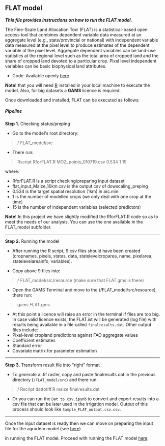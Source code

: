 ﻿## FLAT model

***This file provides instructions on how to run the FLAT model.***

The Fine-Scale Land Allocation Tool (FLAT) is a statistical-based open access tool that combines dependent variable data measured at an aggregate level (e.g., state/provincial or national) with independent variable data measured at the pixel level to produce estimates of the dependent variable at the pixel level. Aggregate dependent variables can be land-use statistics at the regional level such as the total area of cropped land and the share of cropped land devoted to a particular crop. Pixel level independent variables can be basic biophysical land attributes. 

* Code: Available openly [here](https://mygeohub.org/resources/flat)

**Note!** that you will need [R](https://www.r-project.org/) installed in your local machine to execute the model. Also, for big datasets a **GAMS** licence is required. 

Once downloaded and installed, FLAT can be executed as follows:


##### Pipeline

**Step 1.** Checking status/preping

- Go to the model's root directory:

>/ FLAT_model/src

- There run:
>Rscript RforFLAT.R MOZ_points_010719.csv 0.534 1 15

where:
- RforFLAT.R is a script checking/preparing input dataset
- flat_input_Maize_10km.csv is the output csv of dowscaling_preping
- 0.534 is the target spatial resolution (1km) in arc.min
- 1 is the number of modelled crops (we only deal with one crop at the time)
- 15 is the number of independent variables (selected predictors)

**Note!** In this project we have slightly modified the RforFLAT.R code so as to meet the needs of our analysis. You can use the one available in the FLAT_model subfolder.

--------------------------------------------------------------------------------
**Step 2.** Running the model

- After running the R script, 9 csv files should have been created (cropnames, pixels, states, data, statelevelcroparea, name, 
pixelarea, statelevelareainfo, variables). 

- Copy above 9 files into:
>/ FLAT_model/src/resource (make sure that FLAT.gms is there)

- Open the GAMS Terminal and move to the (/FLAT_model/src/resource), there run:
>gams FLAT.gms

- At this point a licence will raise an error in the terminal if files are too big. In case valid licence exists, the FLAT.ist will be generated (log file) with results being available in a file called ```finalresults.dat```. Other output files include: 
- Pixel-level cropland predictions against FAO aggregate values
- Coefficient estimates
- Standard error
- Covariate matrix for parameter estimation

--------------------------------------------------------------------------------
**Step 3.** Transform result file into "right" format

- To generate a .tif raster, copy and paste finalresults.dat in the previous directory (```/FLAT_model/src```) and there run:
>/ Rscript dattotiff.R maize finalresults.dat

- Or you can run the ```Dat to csv.ipynb``` to convert and export results into a csv file that can be later used in the irrigation model. Output of this process should look like ```Sample_FLAT_output.csv.csv```.

--------------------------------------------------------------------------------

Once the input dataset is ready then we can move on preparing the input file for the agrodem model (see [here]())

in running the FLAT model. Proceed with running the FLAT model [here](Agrodem_Prepping.md)